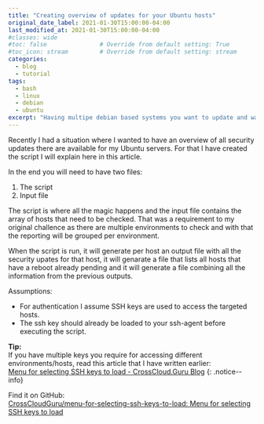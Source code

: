 ```yaml
---
title: "Creating overview of updates for your Ubuntu hosts"
original_date_label: 2021-01-30T15:00:00-04:00
last_modified_at: 2021-01-30T15:00:00-04:00
#classes: wide
#toc: false               # Override from default setting: True
#toc_icon: stream         # Override from default setting: stream
categories:
  - blog
  - tutorial
tags:
  - bash
  - linux
  - debian
  - ubuntu
excerpt: "Having multipe debian based systems you want to update and want to check what updates are available? This article will tell you how to get lists."
---
```


Recently I had a situation where I wanted to have an overview of all security updates there are available for my Ubuntu servers. For that I have created the script I will explain here in this article.

In the end you will need to have two files:
1. The script
2. Input file

The script is where all the magic happens and the input file contains the array of hosts that need to be checked. That was a requirement to my original challence as there are multiple environments to check and with that the reporting will be grouped per environment.

When the script is run, it will generate per host an output file with all the security upates for that host, it will genarate a file that lists all hosts that have a reboot already pending and it will generate a file combining all the information from the previous outputs.

Assumptions:

* For authentication I assume SSH keys are used to access the targeted hosts.
* The ssh key should already be loaded to your ssh-agent before executing the script.
<!-- {: .notice} -->

**Tip:**  
If you have multiple keys you require for accessing different environments/hosts, read this article that I have written earlier:  
[Menu for selecting SSH keys to load - CrossCloud.Guru Blog](https://blog.crosscloud.guru/blog/tutorial/menu-for-selecting-ssh-keys-to-load/)
{: .notice--info}





Find it on GitHub:  
[CrossCloudGuru/menu-for-selecting-ssh-keys-to-load: Menu for selecting SSH keys to load](https://github.com/CrossCloudGuru/menu-for-selecting-ssh-keys-to-load)

